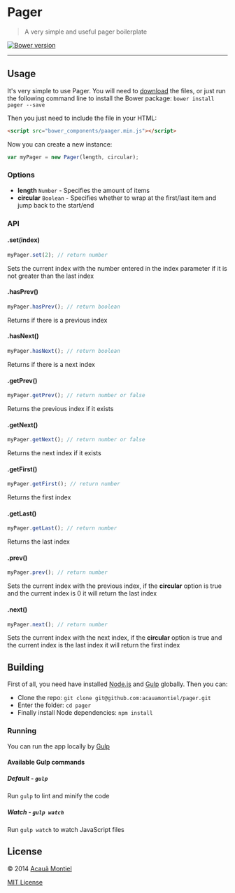 Pager
=====

> A very simple and useful pager boilerplate

[![Bower version](https://badge.fury.io/bo/pager.svg)](http://badge.fury.io/bo/pager)

---


Usage
-----

It's very simple to use Pager. You will need to [download](https://github.com/acauamontiel/pager/archive/master.zip) the files, or just run the following command line to install the Bower package: `bower install pager --save`

Then you just need to include the file in your HTML:

```html
<script src="bower_components/paager.min.js"></script>
```

Now you can create a new instance:

```javascript
var myPager = new Pager(length, circular);
```

### Options

* **length** `Number` - Specifies the amount of items
* **circular** `Boolean` - Specifies whether to wrap at the first/last item and jump back to the start/end


### API

#### .set(index)

```javascript
myPager.set(2); // return number
```

Sets the current index with the number entered in the index parameter if it is not greater than the last index


#### .hasPrev()

```javascript
myPager.hasPrev(); // return boolean
```

Returns if there is a previous index


#### .hasNext()

```javascript
myPager.hasNext(); // return boolean
```

Returns if there is a next index


#### .getPrev()

```javascript
myPager.getPrev(); // return number or false
```

Returns the previous index if it exists


#### .getNext()

```javascript
myPager.getNext(); // return number or false
```

Returns the next index if it exists


#### .getFirst()

```javascript
myPager.getFirst(); // return number
```

Returns the first index


#### .getLast()

```javascript
myPager.getLast(); // return number
```

Returns the last index


#### .prev()

```javascript
myPager.prev(); // return number
```

Sets the current index with the previous index, if the **circular** option is true and the current index is 0 it will return the last index


#### .next()

```javascript
myPager.next(); // return number
```

Sets the current index with the next index, if the **circular** option is true and the current index is the last index it will return the first index


Building
--------

First of all, you need have installed [Node.js](http://nodejs.org/) and [Gulp](http://gulpjs.com) globally.
Then you can:

- Clone the repo: `git clone git@github.com:acauamontiel/pager.git`
- Enter the folder: `cd pager`
- Finally install Node dependencies: `npm install`


### Running

You can run the app locally by [Gulp](http://gulpjs.com)

#### Available Gulp commands


##### Default - `gulp`

Run `gulp` to lint and minify the code


##### Watch - `gulp watch`

Run `gulp watch` to watch JavaScript files


License
-------

© 2014 [Acauã Montiel](http://acauamontiel.com.br)

[MIT License](http://acaua.mit-license.org/)
